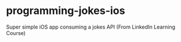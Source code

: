 # programming-jokes-ios
 Super simple iOS app consuming a jokes API (From LinkedIn Learning Course)
